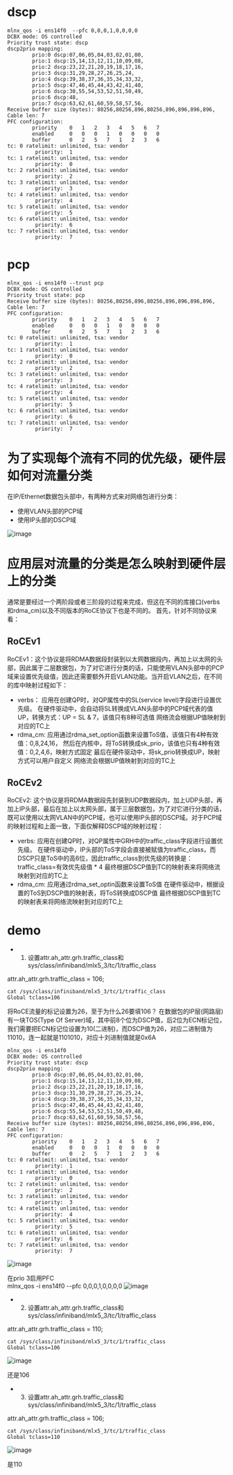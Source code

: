 
# dscp
```Shell
mlnx_qos -i ens14f0  --pfc 0,0,0,1,0,0,0,0
DCBX mode: OS controlled
Priority trust state: dscp
dscp2prio mapping:
        prio:0 dscp:07,06,05,04,03,02,01,00,
        prio:1 dscp:15,14,13,12,11,10,09,08,
        prio:2 dscp:23,22,21,20,19,18,17,16,
        prio:3 dscp:31,29,28,27,26,25,24,
        prio:4 dscp:39,38,37,36,35,34,33,32,
        prio:5 dscp:47,46,45,44,43,42,41,40,
        prio:6 dscp:30,55,54,53,52,51,50,49,
        prio:6 dscp:48,
        prio:7 dscp:63,62,61,60,59,58,57,56,
Receive buffer size (bytes): 80256,80256,896,80256,896,896,896,896,
Cable len: 7
PFC configuration:
        priority    0   1   2   3   4   5   6   7
        enabled     0   0   0   1   0   0   0   0   
        buffer      0   2   5   7   1   2   3   6   
tc: 0 ratelimit: unlimited, tsa: vendor
         priority:  1
tc: 1 ratelimit: unlimited, tsa: vendor
         priority:  0
tc: 2 ratelimit: unlimited, tsa: vendor
         priority:  2
tc: 3 ratelimit: unlimited, tsa: vendor
         priority:  3
tc: 4 ratelimit: unlimited, tsa: vendor
         priority:  4
tc: 5 ratelimit: unlimited, tsa: vendor
         priority:  5
tc: 6 ratelimit: unlimited, tsa: vendor
         priority:  6
tc: 7 ratelimit: unlimited, tsa: vendor
         priority:  7
```
# pcp
```Shell
mlnx_qos -i ens14f0 --trust pcp
DCBX mode: OS controlled
Priority trust state: pcp
Receive buffer size (bytes): 80256,80256,896,80256,896,896,896,896,
Cable len: 7
PFC configuration:
        priority    0   1   2   3   4   5   6   7
        enabled     0   0   0   1   0   0   0   0   
        buffer      0   2   5   7   1   2   3   6   
tc: 0 ratelimit: unlimited, tsa: vendor
         priority:  1
tc: 1 ratelimit: unlimited, tsa: vendor
         priority:  0
tc: 2 ratelimit: unlimited, tsa: vendor
         priority:  2
tc: 3 ratelimit: unlimited, tsa: vendor
         priority:  3
tc: 4 ratelimit: unlimited, tsa: vendor
         priority:  4
tc: 5 ratelimit: unlimited, tsa: vendor
         priority:  5
tc: 6 ratelimit: unlimited, tsa: vendor
         priority:  6
tc: 7 ratelimit: unlimited, tsa: vendor
         priority:  7
```

#  为了实现每个流有不同的优先级，硬件层如何对流量分类

在IP/Ethernet数据包头部中，有两种方式来对网络包进行分类：  
+ 使用VLAN头部的PCP域  
+ 使用IP头部的DSCP域  

![image](../pic/pcp.png)

# 应用层对流量的分类是怎么映射到硬件层上的分类
通常是要经过一个两阶段或者三阶段的过程来完成，但这在不同的库接口(verbs和rdma_cm)以及不同版本的RoCE协议下也是不同的。
首先，针对不同协议来看：
##  RoCEv1
RoCEv1：这个协议是将RDMA数据段封装到以太网数据段内，再加上以太网的头部，因此属于二层数据包，为了对它进行分类的话，只能使用VLAN头部中的PCP域来设置优先级值，因此还需要额外开启VLAN功能。当开启VLAN之后，在不同的库中映射过程如下：
+ verbs：
应用在创建QP时，对QP属性中的SL(service level)字段进行设置优先级。
在硬件驱动中，会自动将SL转换成VLAN头部中的PCP域代表的值UP，转换方式：UP = SL & 7，该值只有8种可选值
网络流会根据UP值映射到对应的TC上
+ rdma_cm:
应用通过rdma_set_option函数来设置ToS值，该值只有4种有效值：0,8,24,16，
然后在内核中，将ToS转换成sk_prio，该值也只有4种有效值：0,2,4,6，映射方式固定
最后在硬件驱动中，将sk_prio转换成UP，映射方式可以用户自定义
网络流会根据UP值映射到对应的TC上
## RoCEv2
RoCEv2: 这个协议是将RDMA数据段先封装到UDP数据段内，加上UDP头部，再加上IP头部，最后在加上以太网头部，属于三层数据包，为了对它进行分类的话，既可以使用以太网VLAN中的PCP域，也可以使用IP头部的DSCP域。对于PCP域的映射过程和上面一致，下面仅解释DSCP域的映射过程：
+  verbs:
应用在创建QP时，对QP属性中GRH中的traffic_class字段进行设置优先级。
在硬件驱动中，IP头部的ToS字段会直接被赋值为traffic_class，而DSCP只是ToS中的高6位，因此traffic_class到优先级的转换是：traffic_class=有效优先级值 * 4
最终根据DSCP值到TC的映射表来将网络流映射到对应的TC上
+ rdma_cm:
应用通过rdma_set_optin函数来设置ToS值
在硬件驱动中，根据设置的ToS到DSCP值的映射表，将ToS转换成DSCP值
最终根据DSCP值到TC的映射表来将网络流映射到对应的TC上

# demo
+ 1) 设置attr.ah_attr.grh.traffic_class和sys/class/infiniband/mlx5_3/tc/1/traffic_class   

 attr.ah_attr.grh.traffic_class = 106;  
```
cat /sys/class/infiniband/mlx5_3/tc/1/traffic_class
Global tclass=106
```

将RoCE流量的标记设置为26，至于为什么26要填106？
在数据包的IP层(网路层)有一块TOS(Type Of Server)域，其中前8个位为DSCP值，后2位为ECN标记位，我们需要把ECN标记位设置为10(二进制)，而DSCP值为26，对应二进制值为11010，连一起就是1101010，对应十刘进制值就是0x6A

```
mlnx_qos -i ens14f0
DCBX mode: OS controlled
Priority trust state: dscp
dscp2prio mapping:
        prio:0 dscp:07,06,05,04,03,02,01,00,
        prio:1 dscp:15,14,13,12,11,10,09,08,
        prio:2 dscp:23,22,21,20,19,18,17,16,
        prio:3 dscp:31,30,29,28,27,26,25,24,
        prio:4 dscp:39,38,37,36,35,34,33,32,
        prio:5 dscp:47,46,45,44,43,42,41,40,
        prio:6 dscp:55,54,53,52,51,50,49,48,
        prio:7 dscp:63,62,61,60,59,58,57,56,
Receive buffer size (bytes): 80256,80256,896,80256,896,896,896,896,
Cable len: 7
PFC configuration:
        priority    0   1   2   3   4   5   6   7
        enabled     0   0   0   1   0   0   0   0   
        buffer      0   2   5   7   1   2   3   6   
tc: 0 ratelimit: unlimited, tsa: vendor
         priority:  1
tc: 1 ratelimit: unlimited, tsa: vendor
         priority:  0
tc: 2 ratelimit: unlimited, tsa: vendor
         priority:  2
tc: 3 ratelimit: unlimited, tsa: vendor
         priority:  3
tc: 4 ratelimit: unlimited, tsa: vendor
         priority:  4
tc: 5 ratelimit: unlimited, tsa: vendor
         priority:  5
tc: 6 ratelimit: unlimited, tsa: vendor
         priority:  6
tc: 7 ratelimit: unlimited, tsa: vendor
         priority:  7
```

![image](../pic/dscp.png)

在prio 3启用PFC   
mlnx_qos -i ens14f0  --pfc 0,0,0,1,0,0,0,0
![image](../pic/pfc.png)


+ 2) 设置attr.ah_attr.grh.traffic_class和sys/class/infiniband/mlx5_3/tc/1/traffic_class   

 attr.ah_attr.grh.traffic_class = 110;  
```
cat /sys/class/infiniband/mlx5_3/tc/1/traffic_class
Global tclass=106
```
![image](../pic/dscp2.png)

还是106

+ 3) 设置attr.ah_attr.grh.traffic_class和sys/class/infiniband/mlx5_3/tc/1/traffic_class   

 attr.ah_attr.grh.traffic_class = 106;  
```
cat /sys/class/infiniband/mlx5_3/tc/1/traffic_class
Global tclass=110
```
![image](../pic/dscp3.png)

是110



